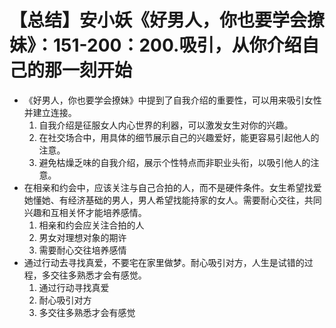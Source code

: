 # 【总结】安小妖《好男人，你也要学会撩妹》：151-200：200.吸引，从你介绍自己的那一刻开始

-   《好男人，你也要学会撩妹》中提到了自我介绍的重要性，可以用来吸引女性并建立连接。
    1.  自我介绍是征服女人内心世界的利器，可以激发女生对你的兴趣。
    2.  在社交场合中，用具体的细节展示自己的兴趣爱好，能更容易引起他人的注意。
    3.  避免枯燥乏味的自我介绍，展示个性特点而非职业头衔，以吸引他人的注意。
-   在相亲和约会中，应该关注与自己合拍的人，而不是硬件条件。女生希望找爱她懂她、有经济基础的男人，男人希望找能持家的女人。需要耐心交往，共同兴趣和互相关怀才能培养感情。
    1.  相亲和约会应关注合拍的人
    2.  男女对理想对象的期许
    3.  需要耐心交往培养感情
-   通过行动去寻找真爱，不要宅在家里做梦。耐心吸引对方，人生是试错的过程，多交往多熟悉才会有感觉。
    1.  通过行动寻找真爱
    2.  耐心吸引对方
    3.  多交往多熟悉才会有感觉